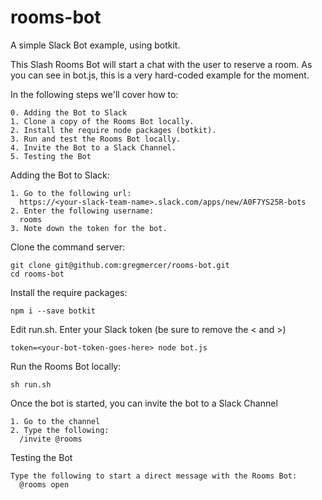 # rooms-bot

A simple Slack Bot example, using botkit. 

This Slash Rooms Bot will start a chat with the user to reserve a room. As you can see in bot.js, this is a very hard-coded example for the moment.

In the following steps we'll cover how to:
```
0. Adding the Bot to Slack
1. Clone a copy of the Rooms Bot locally.
2. Install the require node packages (botkit).
3. Run and test the Rooms Bot locally.
4. Invite the Bot to a Slack Channel.
5. Testing the Bot
```

Adding the Bot to Slack:
```
1. Go to the following url:
  https://<your-slack-team-name>.slack.com/apps/new/A0F7YS25R-bots
2. Enter the following username:
  rooms
3. Note down the token for the bot.
```

Clone the command server:
```
git clone git@github.com:gregmercer/rooms-bot.git
cd rooms-bot
```

Install the require packages:
```
npm i --save botkit
```

Edit run.sh. Enter your Slack token (be sure to remove the < and >)
```
token=<your-bot-token-goes-here> node bot.js
```

Run the Rooms Bot locally:
```
sh run.sh
```

Once the bot is started, you can invite the bot to a Slack Channel
```
1. Go to the channel
2. Type the following: 
  /invite @rooms
```

Testing the Bot
```
Type the following to start a direct message with the Rooms Bot:
  @rooms open
```


